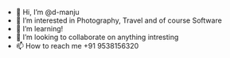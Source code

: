 - 👋 Hi, I’m @d-manju
- 👀 I’m interested in Photography, Travel and of course Software 
- 🌱 I’m learning!
- 💞️ I’m looking to collaborate on anything intresting
- 📫 How to reach me +91 9538156320

<!---
d-manju/d-manju is a ✨ special ✨ repository because its `README.md` (this file) appears on your GitHub profile.
You can click the Preview link to take a look at your changes.
--->
